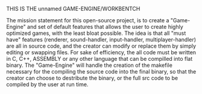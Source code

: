 THIS IS THE unnamed GAME-ENGINE/WORKBENTCH

The mission statement for this open-source project, is to create a "Game-Engine" and set of default features that allows the user to create highly optimized games, with the least bloat possible.
The idea is that all "must have" features (renderer, sound-handler, input-handler, multiplayer-handler) are all in source code, and the creator can modify or replace them by simply editing or swapping files. For sake of efficiency, the all code must be written in C, C++, ASSEMBLY or any other language that can be compilled into flat binary. The "Game-Engine" will handle the creation of the makefile necessary for the compiling the source code into the final binary, so that the creator can choose to destribute the binary, or the full src code to be compiled by the user at run time.
